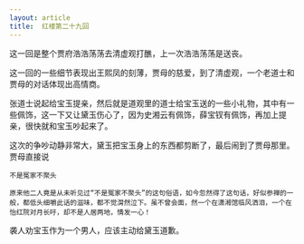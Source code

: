 ```yaml
---
layout: article
title:  红楼第二十九回
---
```


这一回是整个贾府浩浩荡荡去清虚观打醮，上一次浩浩荡荡是送丧。

这一回的一些细节表现出王熙凤的刻薄，贾母的慈爱，到了清虚观，一个老道士和贾母的对话体现出高情商。

张道士说起给宝玉提亲，然后就是道观里的道士给宝玉送的一些小礼物，其中有一些佩饰，这一下又让黛玉伤心了，因为史湘云有佩饰，薛宝钗有佩饰，再加上提亲，很快就和宝玉吵起来了。

这次的争吵动静非常大，黛玉把宝玉身上的东西都剪断了，最后闹到了贾母那里。贾母直接说

```
不是冤家不聚头
```

````
原来他二人竟是从未听见过“不是冤家不聚头”的这句俗语，如今忽然得了这句话，好似参禅的一般，都低头细嚼此话的滋味，都不觉潸然泣下。虽不曾会面，然一个在潇湘馆临风洒泪，一个在怡红院对月长吁，却不是人居两地，情发一心！
````

袭人劝宝玉作为一个男人，应该主动给黛玉道歉。